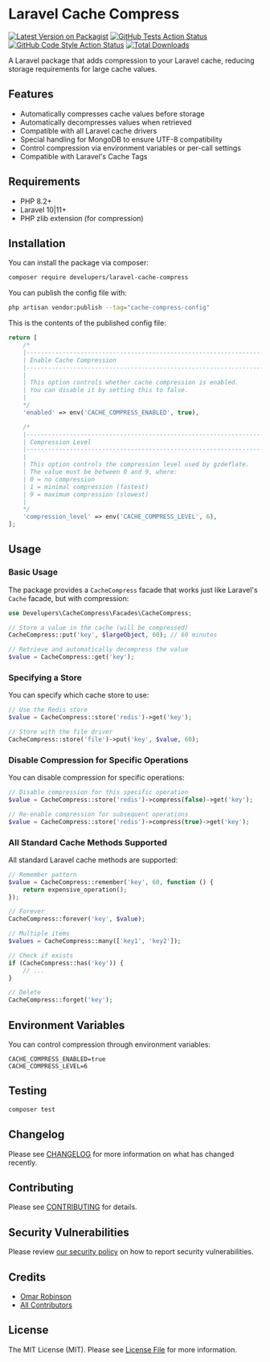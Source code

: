 # Laravel Cache Compress

[![Latest Version on Packagist](https://img.shields.io/packagist/v/develupers/laravel-cache-compress.svg?style=flat-square)](https://packagist.org/packages/develupers/laravel-cache-compress)
[![GitHub Tests Action Status](https://img.shields.io/github/workflow/status/develupers/laravel-cache-compress/run-tests?label=tests)](https://github.com/develupers/laravel-cache-compress/actions?query=workflow%3Arun-tests+branch%3Amain)
[![GitHub Code Style Action Status](https://img.shields.io/github/workflow/status/develupers/laravel-cache-compress/Fix%20PHP%20code%20style%20issues?label=code%20style)](https://github.com/develupers/laravel-cache-compress/actions?query=workflow%3A"Fix+PHP+code+style+issues"+branch%3Amain)
[![Total Downloads](https://img.shields.io/packagist/dt/develupers/laravel-cache-compress.svg?style=flat-square)](https://packagist.org/packages/develupers/laravel-cache-compress)

A Laravel package that adds compression to your Laravel cache, reducing storage requirements for large cache values.

## Features

- Automatically compresses cache values before storage
- Automatically decompresses values when retrieved
- Compatible with all Laravel cache drivers
- Special handling for MongoDB to ensure UTF-8 compatibility
- Control compression via environment variables or per-call settings
- Compatible with Laravel's Cache Tags

## Requirements

- PHP 8.2+
- Laravel 10|11+
- PHP zlib extension (for compression)

## Installation

You can install the package via composer:

```bash
composer require develupers/laravel-cache-compress
```

You can publish the config file with:

```bash
php artisan vendor:publish --tag="cache-compress-config"
```

This is the contents of the published config file:

```php
return [
    /*
    |--------------------------------------------------------------------------
    | Enable Cache Compression
    |--------------------------------------------------------------------------
    |
    | This option controls whether cache compression is enabled.
    | You can disable it by setting this to false.
    |
    */
    'enabled' => env('CACHE_COMPRESS_ENABLED', true),

    /*
    |--------------------------------------------------------------------------
    | Compression Level
    |--------------------------------------------------------------------------
    |
    | This option controls the compression level used by gzdeflate.
    | The value must be between 0 and 9, where:
    | 0 = no compression
    | 1 = minimal compression (fastest)
    | 9 = maximum compression (slowest)
    |
    */
    'compression_level' => env('CACHE_COMPRESS_LEVEL', 6),
];
```

## Usage

### Basic Usage

The package provides a `CacheCompress` facade that works just like Laravel's `Cache` facade, but with compression:

```php
use Develupers\CacheCompress\Facades\CacheCompress;

// Store a value in the cache (will be compressed)
CacheCompress::put('key', $largeObject, 60); // 60 minutes

// Retrieve and automatically decompress the value
$value = CacheCompress::get('key');
```

### Specifying a Store

You can specify which cache store to use:

```php
// Use the Redis store
$value = CacheCompress::store('redis')->get('key');

// Store with the file driver
CacheCompress::store('file')->put('key', $value, 60);
```

### Disable Compression for Specific Operations

You can disable compression for specific operations:

```php
// Disable compression for this specific operation
$value = CacheCompress::store('redis')->compress(false)->get('key');

// Re-enable compression for subsequent operations
$value = CacheCompress::store('redis')->compress(true)->get('key');
```

### All Standard Cache Methods Supported

All standard Laravel cache methods are supported:

```php
// Remember pattern
$value = CacheCompress::remember('key', 60, function () {
    return expensive_operation();
});

// Forever
CacheCompress::forever('key', $value);

// Multiple items
$values = CacheCompress::many(['key1', 'key2']);

// Check if exists
if (CacheCompress::has('key')) {
    // ...
}

// Delete
CacheCompress::forget('key');
```

## Environment Variables

You can control compression through environment variables:

```
CACHE_COMPRESS_ENABLED=true
CACHE_COMPRESS_LEVEL=6
```

## Testing

```bash
composer test
```

## Changelog

Please see [CHANGELOG](CHANGELOG.md) for more information on what has changed recently.

## Contributing

Please see [CONTRIBUTING](CONTRIBUTING.md) for details.

## Security Vulnerabilities

Please review [our security policy](../../security/policy) on how to report security vulnerabilities.

## Credits

- [Omar Robinson](https://github.com/develupers)
- [All Contributors](../../contributors)

## License

The MIT License (MIT). Please see [License File](LICENSE.md) for more information.
